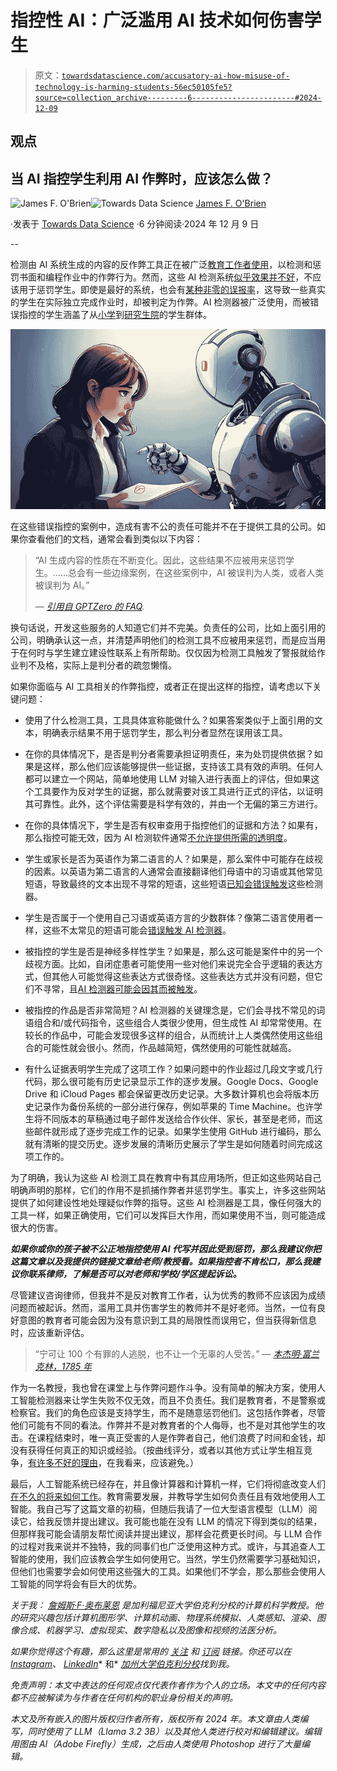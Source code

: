 # 指控性 AI：广泛滥用 AI 技术如何伤害学生

> 原文：[`towardsdatascience.com/accusatory-ai-how-misuse-of-technology-is-harming-students-56ec50105fe5?source=collection_archive---------6-----------------------#2024-12-09`](https://towardsdatascience.com/accusatory-ai-how-misuse-of-technology-is-harming-students-56ec50105fe5?source=collection_archive---------6-----------------------#2024-12-09)

## 观点

## 当 AI 指控学生利用 AI 作弊时，应该怎么做？

[](https://objf.medium.com/?source=post_page---byline--56ec50105fe5--------------------------------)![James F. O'Brien](https://objf.medium.com/?source=post_page---byline--56ec50105fe5--------------------------------)[](https://towardsdatascience.com/?source=post_page---byline--56ec50105fe5--------------------------------)![Towards Data Science](https://towardsdatascience.com/?source=post_page---byline--56ec50105fe5--------------------------------) [James F. O'Brien](https://objf.medium.com/?source=post_page---byline--56ec50105fe5--------------------------------)

·发表于 [Towards Data Science](https://towardsdatascience.com/?source=post_page---byline--56ec50105fe5--------------------------------) ·6 分钟阅读·2024 年 12 月 9 日

--

检测由 AI 系统生成的内容的反作弊工具正在被广泛[教育工作者使用](https://www.bloomberg.com/news/features/2024-10-18/do-ai-detectors-work-students-face-false-cheating-accusations)，以检测和惩罚书面和编程作业中的作弊行为。然而，这些 AI 检测系统[似乎效果并不好](https://arstechnica.com/information-technology/2023/07/why-ai-detectors-think-the-us-constitution-was-written-by-ai/)，不应该用于惩罚学生。即使是最好的系统，也会有[某种非零的误报率](https://www.researchgate.net/publication/378200791_AI_Detection's_High_False_Positive_Rates_and_the_Psychological_and_Material_Impacts_on_Students)，这导致一些真实的学生在实际独立完成作业时，却被判定为作弊。AI 检测器被广泛使用，而被错误指控的学生涵盖了从[小学](https://highschool.latimes.com/saint-ignatius-college-preparatory/opinion-a-generation-cheated-by-ai/#:~:text=Sydney%20Gill&text=Being%20falsely%20accused%20of%20using%20AI%20to%20cheat%20wasn't,partnered%20with%20my%20middle%20school)到[研究生院](https://pubmed.ncbi.nlm.nih.gov/38516933/)的学生群体。

![](img/e46843b4f32c8791e9fd8d927d643cad.png)

在这些错误指控的案例中，造成有害不公的责任可能并不在于提供工具的公司。如果你查看他们的文档，通常会看到类似以下内容：

> “AI 生成内容的性质在不断变化。因此，这些结果不应被用来惩罚学生。……总会有一些边缘案例，在这些案例中，AI 被误判为人类，或者人类被误判为 AI。”
> 
> — [*引用自 GPTZero 的 FAQ*](https://support.gptzero.me/hc/en-us/articles/15129396117143-What-are-the-limitations-of-GPTZero-s-AI-classifier)*.*

换句话说，开发这些服务的人知道它们并不完美。负责任的公司，比如上面引用的公司，明确承认这一点，并清楚声明他们的检测工具不应被用来惩罚，而是应当用于在何时与学生建立建设性联系上有所帮助。仅仅因为检测工具触发了警报就给作业判不及格，实际上是判分者的疏忽懒惰。

如果你面临与 AI 工具相关的作弊指控，或者正在提出这样的指控，请考虑以下关键问题：

+   使用了什么检测工具，工具具体宣称能做什么？如果答案类似于上面引用的文本，明确表示结果不用于惩罚学生，那么判分者显然在误用该工具。

+   在你的具体情况下，是否是判分者需要承担证明责任，来为处罚提供依据？如果是这样，那么他们应该能够提供一些证据，支持该工具有效的声明。任何人都可以建立一个网站，简单地使用 LLM 对输入进行表面上的评估，但如果这个工具要作为反对学生的证据，那么就需要对该工具进行正式的评估，以证明其可靠性。此外，这个评估需要是科学有效的，并由一个无偏的第三方进行。

+   在你的具体情况下，学生是否有权审查用于指控他们的证据和方法？如果有，那么指控可能无效，因为 AI 检测软件通常[不允许提供所需的透明度](https://rtl.berkeley.edu/news/availability-turnitin-artificial-intelligence-detection)。

+   学生或家长是否为英语作为第二语言的人？如果是，那么案件中可能存在歧视的因素。以英语为第二语言的人通常会直接翻译他们母语中的习语或其他常见短语，导致最终的文本出现不寻常的短语，这些短语[已知会错误触发](https://hai.stanford.edu/news/ai-detectors-biased-against-non-native-english-writers)这些检测器。

+   学生是否属于一个使用自己习语或英语方言的少数群体？像第二语言使用者一样，这些不太常见的短语可能会[错误触发 AI 检测器](https://www.edweek.org/technology/black-students-are-more-likely-to-be-falsely-accused-of-using-ai-to-cheat/2024/09)。

+   被指控的学生是否是神经多样性学生？如果是，那么这可能是案件中的另一个歧视方面。比如，自闭症患者可能使用一些对他们来说完全合乎逻辑的表达方式，但其他人可能觉得这些表达方式很奇怪。这些表达方式并没有问题，但它们不寻常，且[AI 检测器可能会因其而被触发](http://www.autismpolicyblog.com/2023/07/autistic-language-patterns-and-problem.html)。

+   被指控的作品是否非常简短？AI 检测器的关键理念是，它们会寻找不常见的词语组合和/或代码指令，这些组合人类很少使用，但生成性 AI 却常常使用。在较长的作品中，可能会发现很多这样的组合，从而统计上人类偶然使用这些组合的可能性就会很小。然而，作品越简短，偶然使用的可能性就越高。

+   有什么证据表明学生完成了这项工作？如果问题中的作业超过几段文字或几行代码，那么很可能有历史记录显示工作的逐步发展。Google Docs、Google Drive 和 iCloud Pages 都会保留更改历史记录。大多数计算机也会将版本历史记录作为备份系统的一部分进行保存，例如苹果的 Time Machine。也许学生将不同版本的草稿通过电子邮件发送给合作伙伴、家长，甚至是老师，而这些邮件就形成了逐步完成工作的记录。如果学生使用 GitHub 进行编码，那么就有清晰的提交历史。逐步发展的清晰历史展示了学生是如何随着时间完成这项工作的。

为了明确，我认为这些 AI 检测工具在教育中有其应用场所，但正如这些网站自己明确声明的那样，它们的作用不是抓捕作弊者并惩罚学生。事实上，许多这些网站提供了如何建设性地处理疑似作弊的指导。这些 AI 检测器是工具，像任何强大的工具一样，如果正确使用，它们可以发挥巨大作用，而如果使用不当，则可能造成很大的伤害。

***如果你或你的孩子被不公正地指控使用 AI 代写并因此受到惩罚，那么我建议你把这篇文章以及我提供的链接文章给老师/教授看。如果指控者不肯松口，那么我建议你联系律师，了解是否可以对老师和学校/学区提起诉讼。***

尽管建议咨询律师，但我并不是反对教育工作者，认为优秀的教师不应该因为成绩问题而被起诉。然而，滥用工具并伤害学生的教师并不是好老师。当然，一位有良好意图的教育者可能会因为没有意识到工具的局限性而误用它，但当获得新信息时，应该重新评估。

> “宁可让 100 个有罪的人逃脱，也不让一个无辜的人受苦。” — [*本杰明·富兰克林，1785 年*](https://en.wikipedia.org/wiki/Blackstone%27s_ratio)

作为一名教授，我也曾在课堂上与作弊问题作斗争。没有简单的解决方案，使用人工智能检测器来让学生失败不仅无效，而且不负责任。我们是教育者，不是警察或检察官。我们的角色应该是支持学生，而不是随意惩罚他们。这包括作弊者，尽管他们可能有不同的看法。作弊并不是对教育者的个人侮辱，也不是对其他学生的攻击。在课程结束时，唯一真正受害的人是作弊者自己，他们浪费了时间和金钱，却没有获得任何真正的知识或经验。（按曲线评分，或者以其他方式让学生相互竞争，[有许多不好的理由](https://www.nytimes.com/2016/09/11/opinion/sunday/why-we-should-stop-grading-students-on-a-curve.html)，在我看来，应该避免。）

最后，人工智能系统已经存在，并且像计算器和计算机一样，它们将彻底改变人们[在不久的将来如何工作](https://medium.com/towards-data-science/the-end-of-required-work-universal-basic-income-and-ai-driven-prosperity-df7189b371fe)。教育需要发展，并教导学生如何负责任且有效地使用人工智能。我自己写了这篇文章的初稿，但随后我请了一位大型语言模型（LLM）阅读它，给我反馈并提出建议。我可能也能在没有 LLM 的情况下得到类似的结果，但那样我可能会请朋友帮忙阅读并提出建议，那样会花费更长时间。与 LLM 合作的过程对我来说并不独特，我的同事们也广泛使用这种方式。或许，与其追查人工智能的使用，我们应该教会学生如何使用它。当然，学生仍然需要学习基础知识，但他们也需要学会如何使用这些强大的工具。如果他们不学会，那么那些会使用人工智能的同学将会有巨大的优势。

*关于我：* [*詹姆斯·F·奥布莱恩*](http://jamesobrien.com/) *是加利福尼亚大学伯克利分校的计算机科学教授。他的研究兴趣包括计算机图形学、计算机动画、物理系统模拟、人类感知、渲染、图像合成、机器学习、虚拟现实、数字隐私以及图像和视频的法医分析。*

*如果你觉得这个有趣，那么这里是常用的* [*关注*](https://objf.medium.com/) *和* [*订阅*](https://objf.medium.com/subscribe) *链接。你还可以在* [*Instagram*](https://www.instagram.com/jamesfobrien/)*、* [*LinkedIn*](https://www.linkedin.com/in/jamesfobrien/)* 和* [*加州大学伯克利分校*](http://obrien.berkeley.edu/)*找到我。*

*免责声明：本文中表达的任何观点仅代表作者作为个人的立场。本文中的任何内容都不应被解读为与作者在任何机构的职业身份相关的声明。*

*本文及所有嵌入的图片版权归作者所有，版权所有 2024 年。本文章由人类编写，同时使用了 LLM（Llama 3.2 3B）以及其他人类进行校对和编辑建议。编辑用图由 AI（Adobe Firefly）生成，之后由人类使用 Photoshop 进行了大量编辑。*
